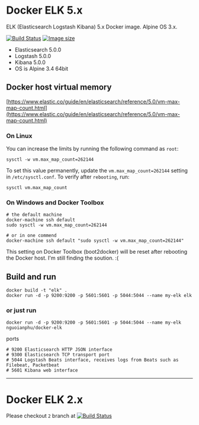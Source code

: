 # Docker ELK 5.x

ELK (Elasticsearch Logstash Kibana) 5.x Docker image. Alpine OS 3.x.

[![Build Status](https://travis-ci.org/nguoianphu/docker-elk.svg?branch=master)](https://travis-ci.org/nguoianphu/docker-elk) [![Image size](https://images.microbadger.com/badges/image/nguoianphu/docker-elk.svg)](https://microbadger.com/images/nguoianphu/docker-elk "Get your own image badge on microbadger.com")

- Elasticsearch 5.0.0
- Logstash 5.0.0
- Kibana 5.0.0
- OS is Alpine 3.4 64bit


## Docker host virtual memory
[https://www.elastic.co/guide/en/elasticsearch/reference/5.0/vm-max-map-count.html](https://www.elastic.co/guide/en/elasticsearch/reference/5.0/vm-max-map-count.html)

### On Linux
You can increase the limits by running the following command as ```root```:

    sysctl -w vm.max_map_count=262144

To set this value permanently, update the ```vm.max_map_count=262144``` setting in ```/etc/sysctl.conf```. To verify after ```rebooting```, run:

    sysctl vm.max_map_count

### On Windows and Docker Toolbox
    
    # the default machine
    docker-machine ssh default
    sudo sysctl -w vm.max_map_count=262144
    
    # or in one commend
    docker-machine ssh default "sudo sysctl -w vm.max_map_count=262144"

This setting on Docker Toolbox (boot2docker) will be reset after rebooting the Docker host. I'm still finding the soution. :(

    
## Build and run
   
    docker build -t "elk" .
    docker run -d -p 9200:9200 -p 5601:5601 -p 5044:5044 --name my-elk elk
    
### or just run
    
    docker run -d -p 9200:9200 -p 5601:5601 -p 5044:5044 --name my-elk nguoianphu/docker-elk

ports

    # 9200 Elasticsearch HTTP JSON interface
    # 9300 Elasticsearch TCP transport port
    # 5044 Logstash Beats interface, receives logs from Beats such as Filebeat, Packetbeat
    # 5601 Kibana web interface

---
    
# Docker ELK 2.x

Please checkout ```2``` branch at  [![Build Status](https://travis-ci.org/nguoianphu/docker-elk.svg?branch=2)](https://github.com/nguoianphu/docker-elk/tree/2)